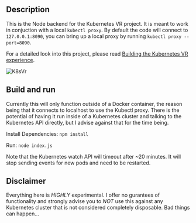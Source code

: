 ## Description

This is the Node backend for the Kubernetes VR project.  It is meant to work in conjuction with a local `kubectl proxy`.  By default the code will connect to `127.0.0.1:8090`, you can bring up a local proxy by running `kubectl proxy --port=8090`.

For a detailed look into this project, please read [Building the Kubernetes VR experience](https://medium.com/@iamnayr/building-the-kubernetes-virtual-reality-experience-b681464f0c98).

![K8sVr](http://i.giphy.com/l3vR5ZXdynIPI1uI8.gif)

## Build and run

Currently this will only function outside of a Docker container,  the reason being that it connects to localhost to use the Kubectl proxy.  There is the potential of having it run inside of a Kubernetes cluster and talking to the Kubernetes API directly,  but I advise against that for the time being.

Install Dependencies:
`npm install`

Run:
`node index.js`

Note that the Kubernetes watch API will timeout after ~20 minutes.  It will stop sending events for new pods and need to be restarted.

## Disclaimer

Everything here is *HIGHLY* experimental. I offer no gurantees of functionality and strongly advise you to *NOT* use this against any Kubernetes cluster that is not considered completely disposable. Bad things can happen...
